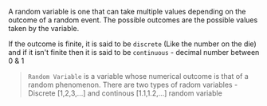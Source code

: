 A random variable is one that can take multiple values depending on the outcome of a random event. The possible outcomes are the possible values taken by the variable.

If the outcome is finite, it is said to be `discrete` (Like the number on the die) and if it isn't finite then it is said to be `continuous` - decimal number between 0 & 1

>`Random Variable` is a variable whose numerical outcome is that of a random phenomenon. There are two types of radom variables - Discrete [1,2,3,...] and continous [1.1,1.2,...] random variable